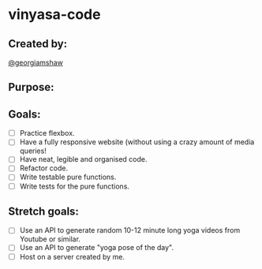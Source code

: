 # vinyasa-code


## Created by:

[@georgiamshaw](https://github.com/georgiamshaw)

## Purpose:


## Goals:
- [ ] Practice flexbox. 
- [ ] Have a fully responsive website (without using a crazy amount of media queries!
- [ ] Have neat, legible and organised code.
- [ ] Refactor code.
- [ ] Write testable pure functions.
- [ ] Write tests for the pure functions.

## Stretch goals:
- [ ] Use an API to generate random 10-12 minute long yoga videos from Youtube or similar.
- [ ] Use an API to generate "yoga pose of the day".
- [ ] Host on a server created by me.
